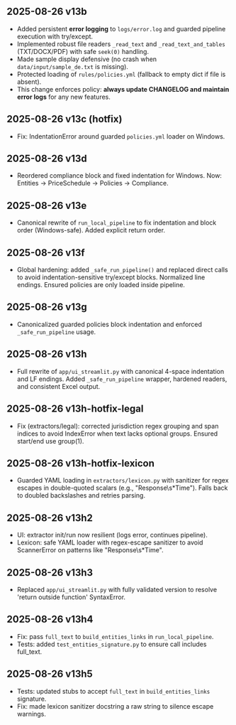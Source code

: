 
## 2025-08-26 v13b
- Added persistent **error logging** to `logs/error.log` and guarded pipeline execution with try/except.
- Implemented robust file readers `_read_text` and `_read_text_and_tables` (TXT/DOCX/PDF) with safe `seek(0)` handling.
- Made sample display defensive (no crash when `data/input/sample_de.txt` is missing).
- Protected loading of `rules/policies.yml` (fallback to empty dict if file is absent).
- This change enforces policy: **always update CHANGELOG and maintain error logs** for any new features.

## 2025-08-26 v13c (hotfix)
- Fix: IndentationError around guarded `policies.yml` loader on Windows.

## 2025-08-26 v13d
- Reordered compliance block and fixed indentation for Windows. Now: Entities → PriceSchedule → Policies → Compliance.

## 2025-08-26 v13e
- Canonical rewrite of `run_local_pipeline` to fix indentation and block order (Windows-safe). Added explicit return order.

## 2025-08-26 v13f
- Global hardening: added `_safe_run_pipeline()` and replaced direct calls to avoid indentation-sensitive try/except blocks. Normalized line endings. Ensured policies are only loaded inside pipeline.

## 2025-08-26 v13g
- Canonicalized guarded policies block indentation and enforced `_safe_run_pipeline` usage.

## 2025-08-26 v13h
- Full rewrite of `app/ui_streamlit.py` with canonical 4-space indentation and LF endings. Added `_safe_run_pipeline` wrapper, hardened readers, and consistent Excel output.

## 2025-08-26 v13h-hotfix-legal
- Fix (extractors/legal): corrected jurisdiction regex grouping and span indices to avoid IndexError when text lacks optional groups. Ensured start/end use group(1).

## 2025-08-26 v13h-hotfix-lexicon
- Guarded YAML loading in `extractors/lexicon.py` with sanitizer for regex escapes in double-quoted scalars (e.g., "Response\\s*Time"). Falls back to doubled backslashes and retries parsing.

## 2025-08-26 v13h2
- UI: extractor init/run now resilient (logs error, continues pipeline).
- Lexicon: safe YAML loader with regex-escape sanitizer to avoid ScannerError on patterns like "Response\s*Time".

## 2025-08-26 v13h3
- Replaced `app/ui_streamlit.py` with fully validated version to resolve 'return outside function' SyntaxError.

## 2025-08-26 v13h4
- Fix: pass `full_text` to `build_entities_links` in `run_local_pipeline`.
- Tests: added `test_entities_signature.py` to ensure call includes full_text.

## 2025-08-26 v13h5
- Tests: updated stubs to accept `full_text` in `build_entities_links` signature.
- Fix: made lexicon sanitizer docstring a raw string to silence escape warnings.
